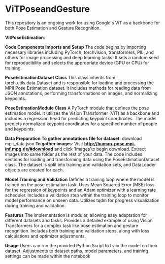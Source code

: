 # ViTPoseandGesture

This repository is an ongoing work for using Google's ViT as a backbone for both Pose Estimation and Gesture Recognition. 

**VitPoseEstimation**:

**Code Components
Imports and Setup**
The code begins by importing necessary libraries including PyTorch, torchvision, transformers, PIL, and others for image processing and deep learning tasks.
It sets a random seed for reproducibility and selects the appropriate device (GPU or CPU) for training.

**PoseEstimationDataset Class**
This class inherits from torch.utils.data.Dataset and is responsible for loading and processing the MPII Pose Estimation dataset.
It includes methods for reading data from JSON annotations, performing transformations on images, and normalizing keypoints.

**PoseEstimationModule Class**
A PyTorch module that defines the pose estimation model.
It utilizes the Vision Transformer (ViT) as a backbone and includes a regression head for predicting keypoint coordinates.
The model predicts normalized keypoint coordinates for a specified number of people and keypoints.

**Data Preparation**
**To gather annotations file for dataset**: download mpii_data.json
**To gather images**: Visit  **http://human-pose.mpi-inf.mpg.de/#download** and click 'Images'to begin download. Extract images into same folder as the rest of your data. 
The code includes sections for loading and transforming data using the PoseEstimationDataset class.
The dataset is split into training and validation sets, and DataLoader objects are created for each.

**Model Training and Validation**
Defines a training loop where the model is trained on the pose estimation task.
Uses Mean Squared Error (MSE) loss for the regression of keypoints and an Adam optimizer with a learning rate scheduler.
Includes a validation step within the training loop to monitor model performance on unseen data.
Utilizes tqdm for progress visualization during training and validation.

**Features**
The implementation is modular, allowing easy adaptation for different datasets and tasks.
Provides a detailed example of using Vision Transformers for a complex task like pose estimation and gesture recognition.
Includes both training and validation steps, along with loss calculations and optimizer adjustments.

**Usage**
Users can run the provided Python Script to train the model on their dataset.
Adjustments to dataset paths, model parameters, and training settings can be made within the notebook
